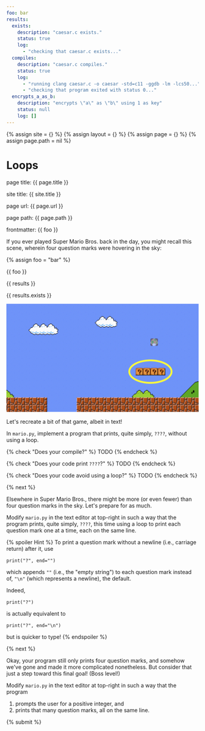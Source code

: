 ```yaml
---
foo: bar
results:
  exists:
    description: "caesar.c exists."
    status: true
    log:
      - "checking that caesar.c exists..."
  compiles:
    description: "caesar.c compiles."
    status: true
    log:
      - "running clang caesar.c -o caesar -std=c11 -ggdb -lm -lcs50..."
      - "checking that program exited with status 0..."
  encrypts_a_as_b:
    description: "encrypts \"a\" as \"b\" using 1 as key"
    status: null
    log: []
---
```


{% assign site = {} %}
{% assign layout = {} %}
{% assign page = {} %}
{% assign page.path = nil %}


# Loops

page title: {{ page.title }}

site title: {{ site.title }}

page url: {{ page.url }}

page path: {{ page.path }}

frontmatter: {{ foo }}

If you ever played Super Mario Bros. back in the day, you might recall this scene, wherein four question marks were hovering in the sky:

{% assign foo = "bar" %}

{{ foo }}

{{ results }}

{{ results.exists }}

![bricks](bricks.png)

Let's recreate a bit of that game, albeit in text!

In `mario.py`, implement a program that prints, quite simply, `????`, without using a loop.


{% check "Does your compile?" %}
TODO
{% endcheck %}

{% check "Does your code print `????`?" %}
TODO
{% endcheck %}

{% check "Does your code avoid using a loop?" %}
TODO
{% endcheck %}

{% next %}

Elsewhere in Super Mario Bros., there might be more (or even fewer) than four question marks in the sky. Let's prepare for as much.

Modify `mario.py` in the text editor at top-right in such a way that the program prints, quite simply, `????`, this time using a loop to print each question mark one at a time, each on the same line.

{% spoiler Hint %}
To print a question mark without a newline (i.e., carriage return) after it, use

```
print("?", end="")
```

which appends `""` (i.e., the "empty string") to each question mark instead of, `"\n"` (which represents a newline), the default.

Indeed,

```
print("?")
```

is actually equivalent to

```
print("?", end="\n")
```

but is quicker to type!
{% endspoiler %}

{% next %}

Okay, your program still only prints four question marks, and somehow we've gone and made it more complicated nonetheless. But consider that just a step toward this final goal! (Boss level!)

Modify `mario.py` in the text editor at top-right in such a way that the program

1. prompts the user for a positive integer, and
2. prints that many question marks, all on the same line.

{% submit %}

